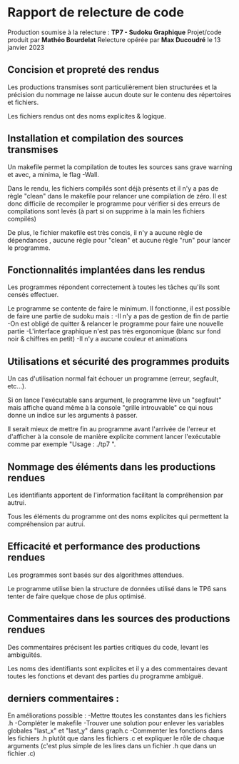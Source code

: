 # Rapport de relecture de code

Production soumise à la relecture : **TP7 - Sudoku Graphique**
Projet/code produit par **Mathéo Bourdelat**
Relecture opérée par **Max Ducoudré** le 13 janvier 2023

## Concision et propreté des rendus

Les productions transmises sont particulièrement bien structurées et la précision du nommage 
ne laisse aucun doute sur le contenu des répertoires et fichiers.

Les fichiers rendus ont des noms explicites & logique.


## Installation et compilation des sources transmises

Un makefile permet la compilation de toutes les sources sans grave warning et avec, a minima, le flag -Wall.

Dans le rendu, les fichiers compilés sont déjà présents et il n'y a pas de règle "clean" dans le makefile pour relancer une compilation de zéro. Il est donc difficile de recompiler le programme pour vérifier si des erreurs de compilations sont levés (à part si on supprime à la main les fichiers compilés)

De plus, le fichier makefile est très concis, il n'y a aucune règle de dépendances , aucune règle pour "clean" et aucune règle "run" pour lancer le programme.

## Fonctionnalités implantées dans les rendus

Les programmes répondent correctement à toutes les tâches qu'ils sont censés effectuer.

Le programme se contente de faire le minimum. Il fonctionne, il est possible de faire une partie de sudoku mais :
-Il n'y a pas de gestion de fin de partie
-On est obligé de quitter & relancer le programme pour faire une nouvelle partie
-L'interface graphique n'est pas très ergonomique (blanc sur fond noir & chiffres en petit)
-Il n'y a aucune couleur et animations

## Utilisations et sécurité des programmes produits

Un cas d'utilisation normal fait échouer un programme (erreur, segfault, etc...).

Si on lance l'exécutable sans argument, le programme lève un "segfault" mais affiche quand même à la console "grille introuvable" ce qui nous donne un indice sur les arguments à passer.

Il serait mieux de mettre fin au programme avant l'arrivée de l'erreur et d'afficher à la console de manière explicite comment lancer l'exécutable comme par exemple "Usage : ./tp7 ".
 

## Nommage des éléments dans les productions rendues

Les identifiants apportent de l'information facilitant la compréhension par autrui.

Tous les éléments du programme ont des noms explicites qui permettent la compréhension par autrui. 


## Efficacité et performance des productions rendues

Les programmes sont basés sur des algorithmes attendues.

Le programme utilise bien la structure de données utilisé dans le TP6 sans tenter de faire quelque chose de plus optimisé.

## Commentaires dans les sources des productions rendues

Des commentaires précisent les parties critiques du code, levant les ambiguïtés.

Les noms des identifiants sont explicites et il y a des commentaires devant toutes les fonctions et devant des parties du programme ambiguë.

## derniers commentaires :

En améliorations possible :
-Mettre ttoutes les constantes dans les fichiers .h
-Compléter le makefile
-Trouver une solution pour enlever les variables globales "last_x" et  "last_y" dans graph.c
-Commenter les fonctions dans les fichiers .h plutôt que dans les fichiers .c et expliquer le rôle de chaque arguments (c'est plus simple de les lires dans un fichier .h que dans un fichier .c)

